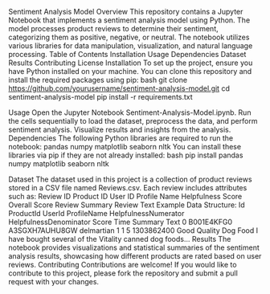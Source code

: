 Sentiment Analysis Model
Overview
This repository contains a Jupyter Notebook that implements a sentiment analysis model using Python. The model processes product reviews to determine their sentiment, categorizing them as positive, negative, or neutral. The notebook utilizes various libraries for data manipulation, visualization, and natural language processing.
Table of Contents
Installation
Usage
Dependencies
Dataset
Results
Contributing
License
Installation
To set up the project, ensure you have Python installed on your machine. You can clone this repository and install the required packages using pip:
bash
git clone https://github.com/yourusername/sentiment-analysis-model.git
cd sentiment-analysis-model
pip install -r requirements.txt

Usage
Open the Jupyter Notebook Sentiment-Analysis-Model.ipynb.
Run the cells sequentially to load the dataset, preprocess the data, and perform sentiment analysis.
Visualize results and insights from the analysis.
Dependencies
The following Python libraries are required to run the notebook:
pandas
numpy
matplotlib
seaborn
nltk
You can install these libraries via pip if they are not already installed:
bash
pip install pandas numpy matplotlib seaborn nltk

Dataset
The dataset used in this project is a collection of product reviews stored in a CSV file named Reviews.csv. Each review includes attributes such as:
Review ID
Product ID
User ID
Profile Name
Helpfulness Score
Overall Score
Review Summary
Review Text
Example Data Structure:
Id	ProductId	UserId	ProfileName	HelpfulnessNumerator	HelpfulnessDenominator	Score	Time	Summary	Text
0	B001E4KFG0	A3SGXH7AUHU8GW	delmartian	1	1	5	1303862400	Good Quality Dog Food	I have bought several of the Vitality canned dog foods...
Results
The notebook provides visualizations and statistical summaries of the sentiment analysis results, showcasing how different products are rated based on user reviews.
Contributing
Contributions are welcome! If you would like to contribute to this project, please fork the repository and submit a pull request with your changes.
